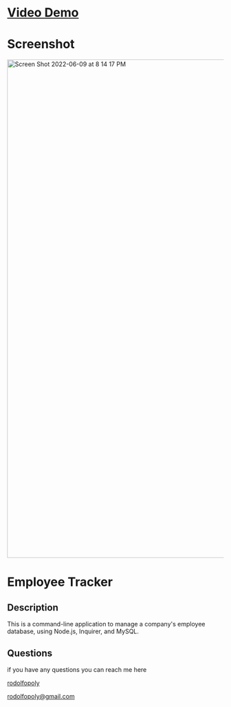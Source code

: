 # [Video Demo](https://drive.google.com/file/d/1TppVVBG0Uybr4eZXBZg-umrikugIUOaX/view)
  
  # Screenshot
  <img width="1157" alt="Screen Shot 2022-06-09 at 8 14 17 PM" src="https://user-images.githubusercontent.com/98934009/172965833-75b48644-9dca-43e1-be6c-2ad6ded26161.png">


  
  # Employee Tracker 
  
  ## Description
  
  This is a command-line application to manage a company's employee database, using Node.js, Inquirer, and MySQL.
  
  
  
  ## Questions
  if you have any questions you can reach me here

  [rodolfopoly](https://github.com/rodolfopoly)

  [rodolfopoly@gmail.com](mailto:rodolfopoly@gmail.com)
